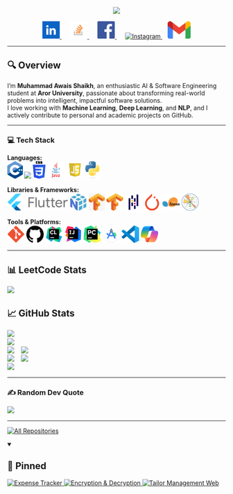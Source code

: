 <p align="center">
    <img src="https://readme-typing-svg.demolab.com/?lines=%20Hi%20there,%20I'm%20MUHAMMAD%20AWAIS%&font=Fira%20Code&center=true&width=440&height=45&vCenter=true&pause=1000&size=30" />
</p>

<p align="center">
    <a href="https://www.linkedin.com/in/muhammad-awais-915119348/">
        <img src="assets/linkedIn.png" height="40" alt="LinkedIn">
    </a>&nbsp;&nbsp;&nbsp;&nbsp;
    <a href="https://stackoverflow.com/users/28321774/awais-shaikh">
        <img src="assets/stackoverflow.png" height="40" alt="Stack Overflow">
    </a>&nbsp;&nbsp;&nbsp;&nbsp;
    <a href="https://facebook.com/Awais Shaikh">
        <img src="assets/facebook.png" height="40" alt="Facebook">
    </a>&nbsp;&nbsp;&nbsp;&nbsp;
    <a href="https://instagram.com/shaikhawais33358">
        <img src="assets/instagram.png" height="40" alt="Instagram">
    </a>&nbsp;&nbsp;
    <a href="mailto:shaikhawais33358@gmail.com">
        <img src="assets/gmail.png" height="40" alt="Gmail">
    </a>
</p>

---

## 🔍 Overview
I’m **Muhammad Awais Shaikh**, an enthusiastic AI & Software Engineering student at **Aror University**, passionate about transforming real-world problems into intelligent, impactful software solutions.  
I love working with **Machine Learning**, **Deep Learning**, and **NLP**, and I actively contribute to personal and academic projects on GitHub.

---

### 💻 Tech Stack  
**Languages:**  
<img src="assets/c++.png" height="40"/> <img src="assets/html.png" height="40"/> <img src="assets/css.png" height="40"/> <img src="assets/java.png" height="40"/> <img src="assets/javascript.png" height="40"/> <img src="assets/python.png" height="40"/>  

**Libraries & Frameworks:**  
<img src="assets/flutter.png" height="40"/> <img src="assets/numpy.png" height="40"/> <img src="assets/keras.png" height="40"/> <img src="assets/tensorflow.png" height="40"/> <img src="assets/pandas.png" height="40"/> <img src="assets/pytorch.png" height="40"/> <img src="assets/scikit-learn.png" height="40"/> <img src="assets/matplotlib.png" height="40"/>  

**Tools & Platforms:**  
<img src="assets/git.png" height="40"/> <img src="assets/githubicon.png" height="40"/> <img src="assets/CLion.png" height="40"/> <img src="assets/IntelliJIDEA.png" height="40"/> <img src="assets/PyCharm.png" height="40"/> <img src="assets/androidstudio.png" height="40"/> <img src="assets/vsCode.png" height="40"/> <img src="assets/copilot.png" height="40"/>  

---

## 📊 LeetCode Stats
<a href="https://leetcode.com/u/Awais_123/">
    <img src="https://leetcard.jacoblin.cool/Awais_123?theme=unicorn&ext=heatmap">
</a>

## 📈 GitHub Stats
<img src="https://github-profile-summary-cards.vercel.app/api/cards/stats?username=F23ARI42&theme=omni"><br>
<img src="https://github-readme-streak-stats.herokuapp.com/?user=F23ARI42&theme=omni&hide_border=false"><br>
<img src="https://github-readme-stats.vercel.app/api/top-langs/?username=F23ARI42&theme=omni&hide_border=false&layout=compact">&nbsp;&nbsp;&nbsp;
<img src="https://github-profile-summary-cards.vercel.app/api/cards/repos-per-language?username=F23ARI42&theme=omni"><br>
<img src="https://github-profile-summary-cards.vercel.app/api/cards/most-commit-language?username=F23ARI42&theme=omni">&nbsp;&nbsp;&nbsp;
<img src="https://github-profile-summary-cards.vercel.app/api/cards/productive-time?username=F23ARI42&theme=omni&utcOffset=+5"><br>
<img src="https://github-profile-summary-cards.vercel.app/api/cards/profile-details?username=F23ARI42&theme=omni">

---

### ✍️ Random Dev Quote
<img src="https://quotes-github-readme.vercel.app/api?type=vertical&quoteColor=ff79c6&authorColor=d8d8dd&backgroundColor=191622&symbolColor=e8df7a">

---
  <p align="left">
    <a href="https://github.com/F23ARI42?tab=repositories&type=fork">
      <img alt="All Repositories" title="All Repositories" src="https://custom-icon-badges.demolab.com/badge/-Click%20Here%20For%20All%20My%20Forks-1F222E?style=for-the-badge&logoColor=white&logo=fork"/>
    </a>
  </p>
</details>

<details open>
  <summary><h2>📌 Pinned</h2></summary>
  <a href="https://github.com/F23ARI42/Expense-Tracker-Flutter">
    <img width="278" src="https://github-readme-stats.vercel.app/api/pin/?username=F23ARI42&repo=Expense-Tracker-Flutter&theme=omni" alt="Expense Tracker">
  </a>
  <a href="https://github.com/F23ARI42/Encryption-And-Description-using-Flask">
    <img width="278" src="https://github-readme-stats.vercel.app/api/pin/?username=F23ARI42&repo=Encryption-Description&theme=omni" alt="Encryption & Decryption">
  </a>
  <a href="https://github.com/F23ARI42/TailorManagementWeb">
    <img width="278" src="https://github-readme-stats.vercel.app/api/pin/?username=F23ARI42&repo=TailorManagementWeb&theme=omni" alt="Tailor Management Web">
  </a>
</details>
